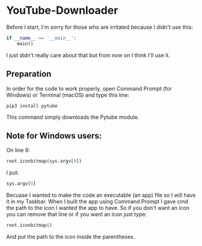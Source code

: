 # YouTube-Downloader

Before I start, I'm sorry for those who are irritated because I didn't use this:
```py
if __name__ == '__main__':
    main()
```
I just didn't really care about that but from now on I think I'll use it.
## Preparation
In order for the code to work properly, open Command Prompt (for Windows) or Terminal (macOS) and type this line:
```
pip3 install pytube
```
This command simply downloads the Pytube module.
## Note for Windows users:
On line 9:
```py
root.iconbitmap(sys.argv[0])
```
I put:
```py
sys.argv[0]
```
Becuase I wanted to make the code an executable (an app) file so I will have it in my Taskbar. When I built the app using Command Prompt I gave cmd the path to the icon I wanted the app to have.
So if you don't want an icon you can remove that line or if you want an icon just type:
```py
root.iconbitmap()
```
And put the path to the icon inside the parentheses.
